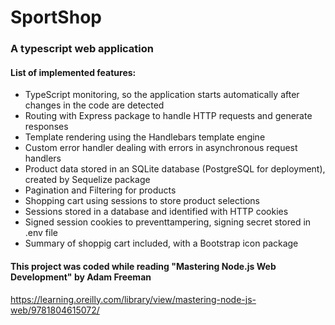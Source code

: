 # SportShop
### A typescript web application

#### List of implemented features:

- TypeScript monitoring, so the application starts automatically after changes in the code are detected
- Routing with Express package to handle HTTP requests and generate responses
- Template rendering using the Handlebars template engine
- Custom error handler dealing with errors in asynchronous request handlers
- Product data stored in an SQLite database (PostgreSQL for deployment), created by Sequelize package
- Pagination and Filtering for products
- Shopping cart using sessions to store product selections
- Sessions stored in a database and identified with HTTP cookies
- Signed session cookies to preventtampering, signing secret stored in .env file
- Summary of shoppig cart included, with a Bootstrap icon package 



#### This project was coded while reading "Mastering Node.js Web Development" by Adam Freeman
https://learning.oreilly.com/library/view/mastering-node-js-web/9781804615072/



    
